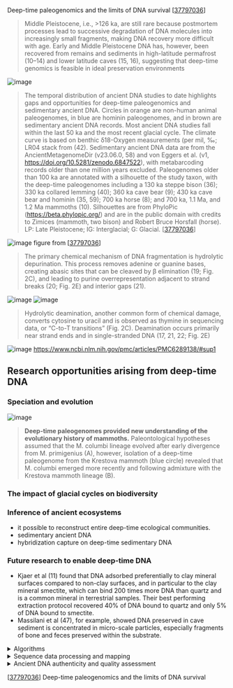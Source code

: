 Deep-time paleogenomics and the limits of DNA survival [[37797036]]
>Middle Pleistocene, i.e., >126 ka, are still rare because postmortem processes lead to successive degradation of DNA molecules into increasingly small fragments, making DNA recovery more difficult with age. Early and Middle Pleistocene DNA has, however, been recovered from remains and sediments in high-latitude permafrost (10–14) and lower latitude caves (15, 16), suggesting that deep-time genomics is feasible in ideal preservation environments


![image](https://github.com/hmgene/fossil-c/assets/23003112/4d4d6494-ed61-4212-949a-1ea289d97385) 
> The temporal distribution of ancient DNA studies to date highlights gaps and opportunities for deep-time paleogenomics and sedimentary ancient DNA. Circles in orange are non-human animal paleogenomes, in blue are hominin paleogenomes, and in brown are sedimentary ancient DNA records. Most ancient DNA studies fall within the last 50 ka and the most recent glacial cycle. The climate curve is based on benthic δ18-Oxygen measurements (per mil, ‰; LR04 stack from (42). Sedimentary ancient DNA data are from the AncientMetagenomeDir (v23.06.0, 58) and von Eggers et al. (v1, https://doi.org/10.5281/zenodo.6847522), with metabarcoding records older than one million years excluded. Paleogenomes older than 100 ka are annotated with a silhouette of the study taxon, with the deep-time paleogenomes including a 130 ka steppe bison (36); 330 ka collared lemming (40); 360 ka cave bear (9); 430 ka cave bear and hominin (35, 59); 700 ka horse (8); and 700 ka, 1.1 Ma, and 1.2 Ma mammoths (10). Silhouettes are from PhyloPic (https://beta.phylopic.org/) and are in the public domain with credits to Zimices (mammoth, two bison) and Robert Bruce Horsfall (horse). LP: Late Pleistocene; IG: Interglacial; G: Glacial. [[37797036]]


![image](https://github.com/hmgene/fossil-c/assets/23003112/d86344c8-7419-4f26-9afd-e9cd3dc2effe)
figure from [[37797036]]
>  The primary chemical mechanism of DNA fragmentation is hydrolytic depurination. This process removes adenine or guanine bases, creating abasic sites that can be cleaved by β elimination (19; Fig. 2C), and leading to purine overrepresentation adjacent to strand breaks (20; Fig. 2E) and interior gaps (21).
 
![image](https://github.com/hmgene/fossil-c/assets/23003112/9b626169-aa5d-4b41-90d2-bf081993baab)
![image](https://github.com/hmgene/fossil-c/assets/23003112/7d1c9492-d96d-4f37-886d-ae1c4e16fc15)


>Hydrolytic deamination, another common form of chemical damage, converts cytosine to uracil and is observed as thymine in sequencing data, or “C-to-T transitions” (Fig. 2C). Deamination occurs primarily near strand ends and in single-stranded DNA (17, 21, 22; Fig. 2E)

![image](https://github.com/hmgene/fossil-c/assets/23003112/d781c621-786e-4fc8-bfae-912fa8a57f6e)
https://www.ncbi.nlm.nih.gov/pmc/articles/PMC6289138/#sup1

## Research opportunities arising from deep-time DNA

### Speciation and evolution
![image](https://github.com/hmgene/fossil-c/assets/23003112/86909a28-7bed-477f-a6b4-8faaa0038bf8)
>**Deep-time paleogenomes provided new understanding of the evolutionary history of mammoths.** Paleontological hypotheses assumed that the M. columbi lineage evolved after early divergence from M. primigenius (A), however, isolation of a deep-time paleogenome from the Krestova mammoth (blue circle) revealed that M. columbi emerged more recently and following admixture with the Krestova mammoth lineage (B).

### The impact of glacial cycles on biodiversity
### Inference of ancient ecosystems
- it possible to reconstruct entire deep-time ecological communities.
- sedimentary ancient DNA 
- hybridization capture on deep-time sedimentary DNA
### Future research to enable deep-time DNA
- Kjaer et al (11) found that DNA adsorbed preferentially to clay mineral surfaces compared to non-clay surfaces, and in particular to the clay mineral smectite, which can bind 200 times more DNA than quartz and is a common mineral in terrestrial samples. Their best performing extraction protocol recovered 40% of DNA bound to quartz and only 5% of DNA bound to smectite.
- Massilani et al (47), for example, showed DNA preserved in cave sediment is concentrated in micro-scale particles, especially fragments of bone and feces preserved within the substrate.
<details>
<summary>Algorithms </summary>
- FASTME: https://academic.oup.com/mbe/article/32/10/2798/1212138
</details>

<details>
<summary>Sequence data processing and mapping </summary>
We combined our obtained sequence data with that from previously published40 elephantid
genomes that include all extant and three extinct species (Table S2). For the five samples
>sequenced here, we trimmed adapters and merged paired-end reads using SeqPrep 1.141, initially
retaining reads either ≥25 bp (Krestovka, Adycha, Chukochya) or ≥30 bp (Scotland, Kanchalan),
and with a minor modification in the source code that allowed us to choose the best base quality
score in the merged region instead of aggregating the scores42. Three of the ancient genomes in
the dataset had been treated with the afu UDG enzyme (the straight-tusked elephant and the
Scotland and Kanchalan mammoths, Table S2), which leaves post-mortem DNA damage at the
DNA fragment termini. Therefore, for these samples, we removed the first and last two base pairs
from all reads before mapping in order to minimize erroneous bases. Next, we mapped the
merged reads to a composite reference consisting of the African savannah elephant nuclear
genome (LoxAfr4), woolly mammoth mitogenome (Krause mammoth, DQ188829), and the
human genome (hg19) using BWA aln v0.7.8 with deactivated seeding (-l 16,500), allowing for
more substitutions (-n 0.01) and up to two gaps (-o 2)43,44. We used Samtools v0.1.1945 to process
the alignment and filter reads with mapping quality below 30 and we used BEDtools v.2.27.146 to
split the elephant- and mammoth-mapped regions of autosomes, chromosome X and
mitogenomes. Next, we removed PCR duplicates from the alignments using a python script
(github.com/pontussk/samremovedup) that takes into account both start and end positions of the
reads following Palkopoulou et al.42. Finally, we removed all reads below 35 base pairs from the
BAM-files using samtools to filter out spurious mappings (see Supplementary Section 4).
[PMC7116897](https://www.ncbi.nlm.nih.gov/pmc/articles/PMC7116897/)

</details>

<details>
<summary>Ancient DNA authenticity and quality assessment</summary>

All ancient genomes in this study were UDG treated to reduce biased inferences resulting from
post-mortem DNA damage. Given the extreme age of the most ancient samples (Krestovka,
Adycha, Chukochya), we extensively assessed the authenticity and quality of our mapped
sequence data. First, only reads that mapped uniquely to non-repetitive regions of the LoxAfr4
reference and had a mapping quality ≧30 were retained. To do this, we included the human
genome reference (hg19) in our composite reference as a mapping decoy to ensure that reads
mapping equally well to conserved genomic regions between LoxAfr4 and hg19 were removed,
and thus reducing possible biases caused by human contaminating reads47. We next used
mapDamage2.0.648 to obtain read length distributions for all ancient samples. We observed an
uptick in the count of 25-30 bp mapped reads for the two low-coverage samples (Adycha,
Krestovka; Extended Data Fig. 3), which is characteristic of spuriously aligned ultrashort reads49.
To determine sample-specific minimum read length cutoffs, we employed a method to assess the
rate of spurious mappings for all reads between 20-35 bp and at 5 bp intervals between 35-50 bp
(Fig. S3). In each genome, we sampled all alleles with mapping quality ≥30 and base quality ≥30
13
at each genomic site and counted how many of these did not match the LoxAfr4 reference. The
underlying reasoning is that the rate of allele mismatches should be constant as a function of read
length if no spurious alignments are present. It is challenging to accurately map ultrashort reads
(e.g. <35 bp)50, but we expect spurious alignments from short reads (both of endogenous and
non-endogenous origin) to have a different rate of mismatches to the reference than correctlymapped
endogenous reads. This allowed us to identify a sample-specific minimum read length
cutoff above which we consider reads to be correctly mapped and endogenous (Fig. S3, Table
S3). For consistency, we applied the longest sample-specific cutoff (≥35 bp, Krestovka; Fig. S3;
Table S3) to all samples in downstream analysis using samtools and awk (samtools view -h
filename.bam | 'length($10) > 34 || $1 ~ /^@/' | samtools view -bS - > 35bp.filename.bam). The
scripts used to run this analysis are available at (github.com/stefaniehartmann/readLengthCutoff).
We present ancient DNA quality statistics for each of the ancient samples in Table S3, for both
the sample-specific and 35 bp minimum read length datasets. Based on reads aligned to the
LoxAfr4 autosomes, we calculated the (1) count of reads aligned, using the flagstat command in
SAMtools v.0.1.1945; (2) average genomic coverage, using the mean of values derived from
samtools depth -a; (3) proportion of the genome uncovered, using the count of sites with zero
derived from samtools depth -a divided by the total length of the autosomes; (4) average read
length, using samtools view -F 4 and bash commands; and (5) deamination frequency at the
terminal nucleotide positions, based on the proportion of C>T at the first position in the forward
direction as estimated by mapDamage. As all ancient samples were UDG treated, overall cytosine
deamination frequencies calculated by mapDamage were low (Table S3). We therefore
additionally examined cytosine deamination profiles at CpG sites, which are unaffected by UDG
treatment51, using the platypus option in PMDtools (github.com/pontussk/PMDtools)52. The three
samples processed with afu UDG enzyme during single-strand DNA library preparation (Scotland,
Kanchalan, and the straight-tusked elephant) had elevated C>T misincorporations at the terminal
positions, as compared to the other ancient samples. For these three samples, we therefore
trimmed the first and last two bases from the merged reads, and then remapped and filtered the
trimmed reads as outlined above. We show that the average read lengths for the most ancient
samples (Krestovka, Adycha, Chukochya) are 42-49 bp, after excluding reads <35 bp (Extended
Data Fig. 3; Table S3). These are comparable to other younger specimens, but we note that these
younger specimens were either sampled from warmer localities with less optimal DNA
preservation (Columbian mammoth, Wyoming woolly mammoth) or processed using laboratory
methods (i.e. single-strand DNA library preparation) that generate, and are biased toward the
recovery of, ultrashort fragments (Scotland, Kanchalan). However, the Krestovka, Adycha, and
Chukochya average read lengths are far shorter than those generated from the Oimyakon (59 bp)
and Wrangel (72 bp) mammoths, which are comparable in terms of preservational context
(permafrozen) and laboratory processing. The cytosine deamination frequencies at CpG sites are
up to three times higher in the Krestovka, Adycha, and Chukochya data sets, as compared to
other younger mammoths (Extended Data Fig. 4), which is consistent with their old age.
[PMC7116897](https://www.ncbi.nlm.nih.gov/pmc/articles/PMC7116897/)

</details>



[[37797036]] Deep-time paleogenomics and the limits of DNA survival

[37797036]: https://pubmed.ncbi.nlm.nih.gov/37797036/

